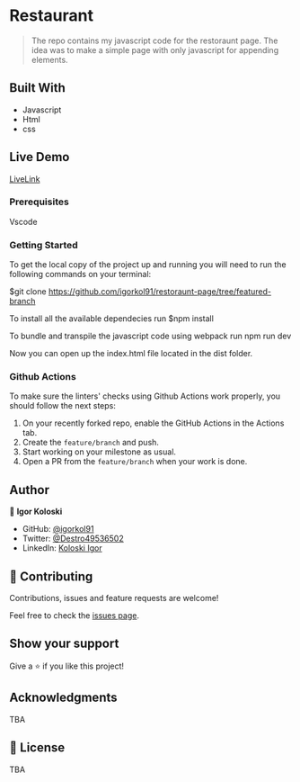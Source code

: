 # Restaurant

> The repo contains my javascript code for the restoraunt page. 
> The idea was to make a simple page with only javascript for appending elements.

## Built With

- Javascript
- Html
- css    

## Live Demo

[LiveLink](https://stoic-ramanujan-9dbef3.netlify.app/)


### Prerequisites

Vscode

### Getting Started

To get the local copy of the project up and running you will need to run the following commands on your terminal:

$git clone https://github.com/igorkol91/restoraunt-page/tree/featured-branch

To install all the available dependecies run $npm install

To bundle and transpile the javascript code using webpack run npm run dev

Now you can open up the index.html file located in the dist folder.

### Github Actions

To make sure the linters' checks using Github Actions work properly, you should follow the next steps:

1. On your recently forked repo, enable the GitHub Actions in the Actions tab.
2. Create the `feature/branch` and push.
3. Start working on your milestone as usual.
4. Open a PR from the `feature/branch` when your work is done.


## Author

👤 **Igor Koloski**

- GitHub: [@igorkol91](https://github.com/igorkol91)
- Twitter: [@Destro49536502](https://twitter.com/Destro49536502)
- LinkedIn: [Koloski Igor](https://www.linkedin.com/in/igor-koloski-a754aa208/)

## 🤝 Contributing

Contributions, issues and feature requests are welcome!

Feel free to check the [issues page](https://github.com/igorkol91/restauraunt-page/issues/).

## Show your support

Give a ⭐️ if you like this project!

## Acknowledgments

TBA

## 📝 License

TBA
